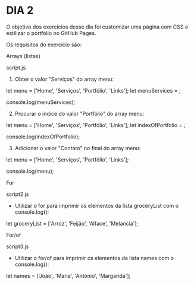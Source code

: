 # DIA 2

O objetivo dos exercícios desse dia foi customizar uma página com CSS e estilizar o portfólio no GitHub Pages.

Os requisitos do exercício são:

Arrays (listas)

script.js

1. Obter o valor "Serviços" do array menu:

let menu = ['Home', 'Serviços', 'Portfólio', 'Links'];
let menuServices = ;

console.log(menuServices);

2. Procurar o índice do valor "Portfólio" do array menu:

let menu = ['Home', 'Serviços', 'Portfólio', 'Links'];
let indexOfPortfolio = ;

console.log(indexOfPortfolio);

3. Adicionar o valor "Contato" no final do array menu:

let menu = ['Home', 'Serviços', 'Portfólio', 'Links'];

console.log(menu);

For

script2.js

* Utilizar o for para imprimir os elementos da lista groceryList com o console.log():

let groceryList = ['Arroz', 'Feijão', 'Alface', 'Melancia'];

For/of

script3.js

* Utilizar o for/of para imprimir os elementos da lista names com o console.log():

let names = ['João', 'Maria', 'Antônio', 'Margarida'];
